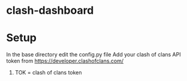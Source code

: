 # clash-dashboard

# Setup
In the base directory edit the config.py file
Add your clash of clans API token from https://developer.clashofclans.com/

1) TOK = clash of clans token
